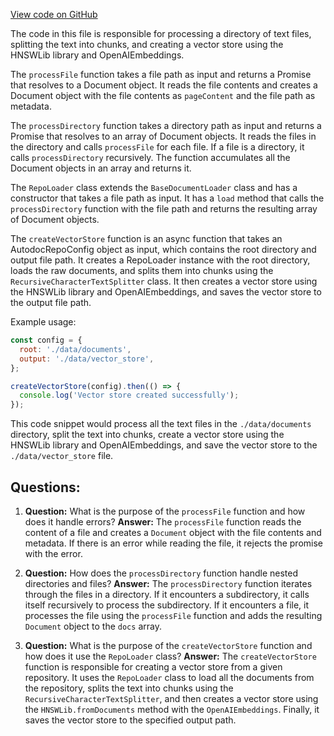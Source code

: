 [View code on GitHub](https://github.com/context-labs/autodoc/src/cli/commands/index/createVectorStore.ts)

The code in this file is responsible for processing a directory of text files, splitting the text into chunks, and creating a vector store using the HNSWLib library and OpenAIEmbeddings.

The `processFile` function takes a file path as input and returns a Promise that resolves to a Document object. It reads the file contents and creates a Document object with the file contents as `pageContent` and the file path as metadata.

The `processDirectory` function takes a directory path as input and returns a Promise that resolves to an array of Document objects. It reads the files in the directory and calls `processFile` for each file. If a file is a directory, it calls `processDirectory` recursively. The function accumulates all the Document objects in an array and returns it.

The `RepoLoader` class extends the `BaseDocumentLoader` class and has a constructor that takes a file path as input. It has a `load` method that calls the `processDirectory` function with the file path and returns the resulting array of Document objects.

The `createVectorStore` function is an async function that takes an AutodocRepoConfig object as input, which contains the root directory and output file path. It creates a RepoLoader instance with the root directory, loads the raw documents, and splits them into chunks using the `RecursiveCharacterTextSplitter` class. It then creates a vector store using the HNSWLib library and OpenAIEmbeddings, and saves the vector store to the output file path.

Example usage:

```javascript
const config = {
  root: './data/documents',
  output: './data/vector_store',
};

createVectorStore(config).then(() => {
  console.log('Vector store created successfully');
});
```

This code snippet would process all the text files in the `./data/documents` directory, split the text into chunks, create a vector store using the HNSWLib library and OpenAIEmbeddings, and save the vector store to the `./data/vector_store` file.
## Questions: 
 1. **Question:** What is the purpose of the `processFile` function and how does it handle errors?
   **Answer:** The `processFile` function reads the content of a file and creates a `Document` object with the file contents and metadata. If there is an error while reading the file, it rejects the promise with the error.

2. **Question:** How does the `processDirectory` function handle nested directories and files?
   **Answer:** The `processDirectory` function iterates through the files in a directory. If it encounters a subdirectory, it calls itself recursively to process the subdirectory. If it encounters a file, it processes the file using the `processFile` function and adds the resulting `Document` object to the `docs` array.

3. **Question:** What is the purpose of the `createVectorStore` function and how does it use the `RepoLoader` class?
   **Answer:** The `createVectorStore` function is responsible for creating a vector store from a given repository. It uses the `RepoLoader` class to load all the documents from the repository, splits the text into chunks using the `RecursiveCharacterTextSplitter`, and then creates a vector store using the `HNSWLib.fromDocuments` method with the `OpenAIEmbeddings`. Finally, it saves the vector store to the specified output path.